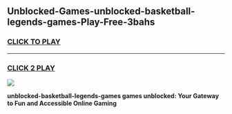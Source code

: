 
## Unblocked-Games-unblocked-basketball-legends-games-Play-Free-3bahs
<h3>
<a href="https://premium76.site?title=unblocked-basketball-legends-games&ref=23A">CLICK TO PLAY</a></h3>
<hr>

<h3>
<a href="https://premium76.site?title=unblocked-basketball-legends-games&ref=23A">CLICK 2 PLAY</a>
  
</h3>

<a href="https://premium76.site?title=unblocked-basketball-legends-games&ref=23A"><img src="https://clearcache.store/games.png"></a>


**unblocked-basketball-legends-games games unblocked: Your Gateway to Fun and Accessible Online Gaming**
